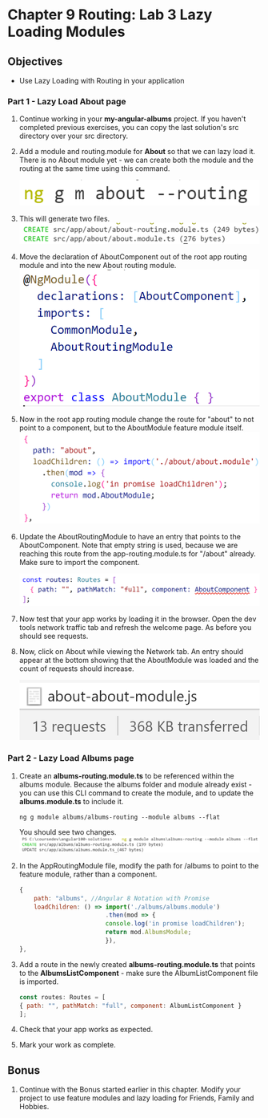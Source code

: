 # Chapter 9 Routing: Lab 3 Lazy Loading Modules

## Objectives

- Use Lazy Loading with Routing in your application


### **Part 1 - Lazy Load About page**


1. Continue working in your **my-angular-albums** project. If you haven't completed previous exercises, you can copy the last solution's src directory over your src directory.
   
2. Add a module and routing.module for **About** so that we can lazy load it. There is no About module yet - we can create both the module and the routing at the same time using this command.

    ![](../screenshots/3-about-cli-routing.png)

3. This will generate two files.
    ![](../screenshots/3-about-cli-routing-output.png)

4. Move the declaration of AboutComponent out of the root app routing module and into the new About routing module.
   ![](../screenshots/3-about-component-into-module.png)
   
5. Now in the root app routing module change the route for "about" to not point to a component, but to the AboutModule feature module itself. 
    ![](../screenshots/3-about-lazy-load.png)
   

6. Update the AboutRoutingModule to have an entry that points to the AboutComponent. Note that empty string is used, because we are reaching this route from the app-routing.module.ts for "/about" already. Make sure to import the component.
    
    ![](../screenshots/3-about-routing-mod.png)


7. Now test that your app works by loading it in the browser. Open the dev tools network traffic tab and refresh the welcome page. As before you should see requests.
   
8. Now, click on About while viewing the Network tab. An entry should appear at the bottom showing that the AboutModule was loaded and the count of requests should increase.

    ![](../screenshots/3-about-network-loaded-13.png)

### **Part 2 - Lazy Load Albums page**

1. Create an **albums-routing.module.ts** to be referenced within the albums module. Because the albums folder and module already exist - you can use this CLI command to create the module, and to update the **albums.module.ts** to include it.

    ```console
    ng g module albums/albums-routing --module albums --flat
    ```

    You should see two changes.
     ![](../screenshots/feature-routing.png)


1. In the AppRoutingModule file, modify the path for /albums to point to the feature module, rather than a component. 

    ```javascript
    {
        path: "albums", //Angular 8 Notation with Promise
        loadChildren: () => import('./albums/albums.module')
                            .then(mod => {
                            console.log('in promise loadChildren');
                            return mod.AlbumsModule;
                            }),
    },
    ```


8. Add a route in the newly created **albums-routing.module.ts** that points to the **AlbumsListComponent** - make sure the AlbumListComponent file is imported.

    ```javascript
    const routes: Routes = [
    { path: "", pathMatch: "full", component: AlbumListComponent }
    ];
    ```

9.  Check that your app works as expected. 

10. Mark your work as complete. 

## Bonus

1. Continue with the Bonus started earlier in this chapter. Modify your project to use feature modules and lazy loading for Friends, Family and Hobbies.